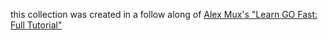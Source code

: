 this collection was created in a follow along of [Alex Mux's "Learn GO Fast: Full Tutorial"](https://www.youtube.com/watch?v=8uiZC0l4Ajw)